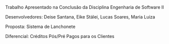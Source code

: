Trabalho Apresentado na Conclusão da Disciplina
Engenharia de Software II

Desenvolvedores: Deise Santana, Eike Stálei, Lucas Soares, Maria Luiza

Proposta: Sistema de Lanchonete

Diferencial: Créditos Pós/Pré Pagos para os Clientes
